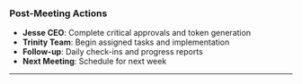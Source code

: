 ### Post-Meeting Actions

- **Jesse CEO**: Complete critical approvals and token generation
- **Trinity Team**: Begin assigned tasks and implementation
- **Follow-up**: Daily check-ins and progress reports
- **Next Meeting**: Schedule for next week

---
